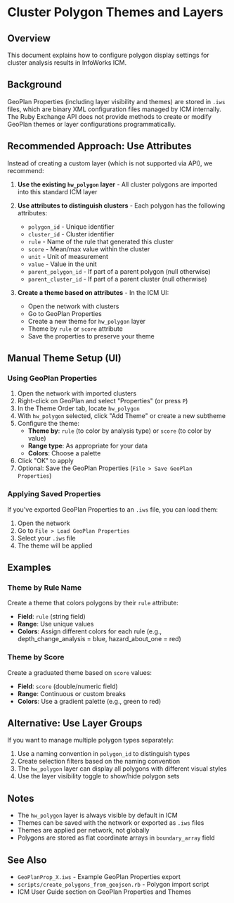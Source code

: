 # Cluster Polygon Themes and Layers

## Overview
This document explains how to configure polygon display settings for cluster analysis results in InfoWorks ICM.

## Background
GeoPlan Properties (including layer visibility and themes) are stored in `.iws` files, which are binary XML configuration files managed by ICM internally. The Ruby Exchange API does not provide methods to create or modify GeoPlan themes or layer configurations programmatically.

## Recommended Approach: Use Attributes

Instead of creating a custom layer (which is not supported via API), we recommend:

1. **Use the existing `hw_polygon` layer** - All cluster polygons are imported into this standard ICM layer
2. **Use attributes to distinguish clusters** - Each polygon has the following attributes:
   - `polygon_id` - Unique identifier
   - `cluster_id` - Cluster identifier
   - `rule` - Name of the rule that generated this cluster
   - `score` - Mean/max value within the cluster
   - `unit` - Unit of measurement
   - `value` - Value in the unit
   - `parent_polygon_id` - If part of a parent polygon (null otherwise)
   - `parent_cluster_id` - If part of a parent cluster (null otherwise)

3. **Create a theme based on attributes** - In the ICM UI:
   - Open the network with clusters
   - Go to GeoPlan Properties
   - Create a new theme for `hw_polygon` layer
   - Theme by `rule` or `score` attribute
   - Save the properties to preserve your theme

## Manual Theme Setup (UI)

### Using GeoPlan Properties

1. Open the network with imported clusters
2. Right-click on GeoPlan and select "Properties" (or press `P`)
3. In the Theme Order tab, locate `hw_polygon`
4. With `hw_polygon` selected, click "Add Theme" or create a new subtheme
5. Configure the theme:
   - **Theme by**: `rule` (to color by analysis type) or `score` (to color by value)
   - **Range type**: As appropriate for your data
   - **Colors**: Choose a palette
6. Click "OK" to apply
7. Optional: Save the GeoPlan Properties (`File > Save GeoPlan Properties`)

### Applying Saved Properties

If you've exported GeoPlan Properties to an `.iws` file, you can load them:

1. Open the network
2. Go to `File > Load GeoPlan Properties`
3. Select your `.iws` file
4. The theme will be applied

## Examples

### Theme by Rule Name
Create a theme that colors polygons by their `rule` attribute:
- **Field**: `rule` (string field)
- **Range**: Use unique values
- **Colors**: Assign different colors for each rule (e.g., depth_change_analysis = blue, hazard_about_one = red)

### Theme by Score
Create a graduated theme based on `score` values:
- **Field**: `score` (double/numeric field)  
- **Range**: Continuous or custom breaks
- **Colors**: Use a gradient palette (e.g., green to red)

## Alternative: Use Layer Groups

If you want to manage multiple polygon types separately:

1. Use a naming convention in `polygon_id` to distinguish types
2. Create selection filters based on the naming convention
3. The `hw_polygon` layer can display all polygons with different visual styles
4. Use the layer visibility toggle to show/hide polygon sets

## Notes

- The `hw_polygon` layer is always visible by default in ICM
- Themes can be saved with the network or exported as `.iws` files
- Themes are applied per network, not globally
- Polygons are stored as flat coordinate arrays in `boundary_array` field

## See Also

- `GeoPlanProp_X.iws` - Example GeoPlan Properties export
- `scripts/create_polygons_from_geojson.rb` - Polygon import script
- ICM User Guide section on GeoPlan Properties and Themes


